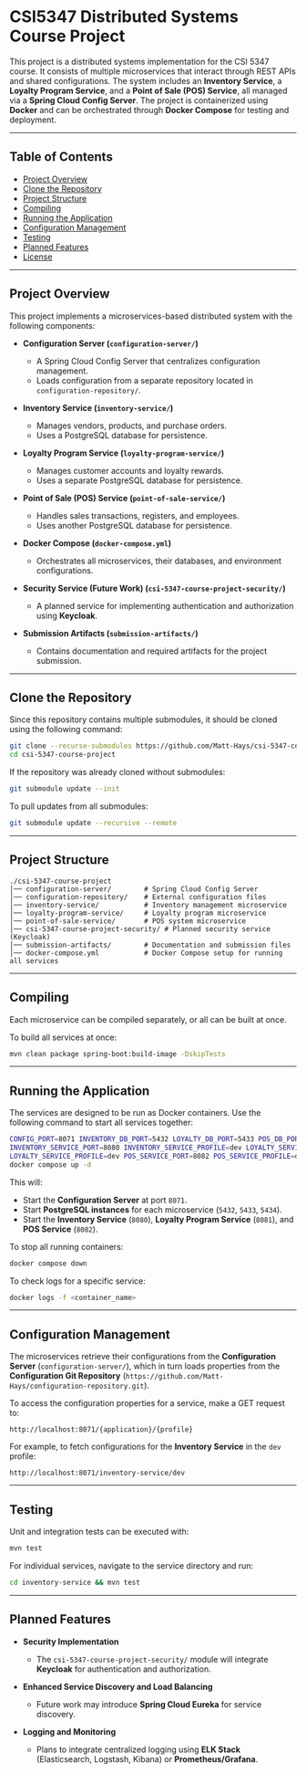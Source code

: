 # CSI5347 Distributed Systems Course Project

This project is a distributed systems implementation for the CSI 5347 course. It consists of multiple microservices that interact through REST APIs and shared configurations. The system includes an **Inventory Service**, a **Loyalty Program Service**, and a **Point of Sale (POS) Service**, all managed via a **Spring Cloud Config Server**. The project is containerized using **Docker** and can be orchestrated through **Docker Compose** for testing and deployment.

---

## Table of Contents

- [Project Overview](#project-overview)
- [Clone the Repository](#clone-the-repository)
- [Project Structure](#project-structure)
- [Compiling](#compiling)
- [Running the Application](#running-the-application)
- [Configuration Management](#configuration-management)
- [Testing](#testing)
- [Planned Features](#planned-features)
- [License](#license)

---

## Project Overview

This project implements a microservices-based distributed system with the following components:

- **Configuration Server (`configuration-server/`)**
    - A Spring Cloud Config Server that centralizes configuration management.
    - Loads configuration from a separate repository located in `configuration-repository/`.

- **Inventory Service (`inventory-service/`)**
    - Manages vendors, products, and purchase orders.
    - Uses a PostgreSQL database for persistence.

- **Loyalty Program Service (`loyalty-program-service/`)**
    - Manages customer accounts and loyalty rewards.
    - Uses a separate PostgreSQL database for persistence.

- **Point of Sale (POS) Service (`point-of-sale-service/`)**
    - Handles sales transactions, registers, and employees.
    - Uses another PostgreSQL database for persistence.

- **Docker Compose (`docker-compose.yml`)**
    - Orchestrates all microservices, their databases, and environment configurations.

- **Security Service (Future Work) (`csi-5347-course-project-security/`)**
    - A planned service for implementing authentication and authorization using **Keycloak**.

- **Submission Artifacts (`submission-artifacts/`)**
    - Contains documentation and required artifacts for the project submission.

---

## Clone the Repository

Since this repository contains multiple submodules, it should be cloned using the following command:

```bash
git clone --recurse-submodules https://github.com/Matt-Hays/csi-5347-course-project.git
cd csi-5347-course-project
```

If the repository was already cloned without submodules:

```bash
git submodule update --init
```

To pull updates from all submodules:

```bash
git submodule update --recursive --remote
```

---

## Project Structure

```
./csi-5347-course-project
│── configuration-server/        # Spring Cloud Config Server
│── configuration-repository/    # External configuration files
│── inventory-service/           # Inventory management microservice
│── loyalty-program-service/     # Loyalty program microservice
│── point-of-sale-service/       # POS system microservice
│── csi-5347-course-project-security/ # Planned security service (Keycloak)
│── submission-artifacts/        # Documentation and submission files
│── docker-compose.yml           # Docker Compose setup for running all services
```

---

## Compiling

Each microservice can be compiled separately, or all can be built at once.

To build all services at once:

```bash
mvn clean package spring-boot:build-image -DskipTests
```

---

## Running the Application

The services are designed to be run as Docker containers. Use the following command to start all services together:

```bash
CONFIG_PORT=8071 INVENTORY_DB_PORT=5432 LOYALTY_DB_PORT=5433 POS_DB_PORT=5434 \
INVENTORY_SERVICE_PORT=8080 INVENTORY_SERVICE_PROFILE=dev LOYALTY_SERVICE_PORT=8081 \
LOYALTY_SERVICE_PROFILE=dev POS_SERVICE_PORT=8082 POS_SERVICE_PROFILE=dev \
docker compose up -d
```

This will:
- Start the **Configuration Server** at port `8071`.
- Start **PostgreSQL instances** for each microservice (`5432`, `5433`, `5434`).
- Start the **Inventory Service** (`8080`), **Loyalty Program Service** (`8081`), and **POS Service** (`8082`).

To stop all running containers:

```bash
docker compose down
```

To check logs for a specific service:

```bash
docker logs -f <container_name>
```

---

## Configuration Management

The microservices retrieve their configurations from the **Configuration Server** (`configuration-server/`), which in turn loads properties from the **Configuration Git Repository** (`https://github.com/Matt-Hays/configuration-repository.git`).

To access the configuration properties for a service, make a GET request to:

```
http://localhost:8071/{application}/{profile}
```

For example, to fetch configurations for the **Inventory Service** in the `dev` profile:

```
http://localhost:8071/inventory-service/dev
```

---

## Testing

Unit and integration tests can be executed with:

```bash
mvn test
```

For individual services, navigate to the service directory and run:

```bash
cd inventory-service && mvn test
```

---

## Planned Features

- **Security Implementation**
    - The `csi-5347-course-project-security/` module will integrate **Keycloak** for authentication and authorization.

- **Enhanced Service Discovery and Load Balancing**
    - Future work may introduce **Spring Cloud Eureka** for service discovery.

- **Logging and Monitoring**
    - Plans to integrate centralized logging using **ELK Stack** (Elasticsearch, Logstash, Kibana) or **Prometheus/Grafana**.
